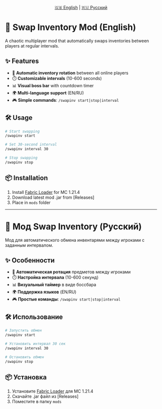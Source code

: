 <div align="center">
  
[🇬🇧 English](#english) | [🇷🇺 Русский](#русский)

</div>

<a name="english"></a>
# 🔄 Swap Inventory Mod (English)


A chaotic multiplayer mod that automatically swaps inventories between players at regular intervals.

## ✨ Features

- 🔄 **Automatic inventory rotation** between all online players
- ⏱️ **Customizable intervals** (10-600 seconds)
- 📊 **Visual boss bar** with countdown timer
- 🌍 **Multi-language support** (EN/RU)
- 🎮 **Simple commands**: `/swapinv start|stop|interval`

## 🛠️ Usage

```bash
# Start swapping
/swapinv start

# Set 30-second interval
/swapinv interval 30

# Stop swapping
/swapinv stop
```

## 📦 Installation
1. Install [Fabric Loader](https://fabricmc.net/use/) for MC 1.21.4
2. Download latest mod .jar from [Releases]
3. Place in `mods` folder

---

<a name="русский"></a>
# 🔄 Мод Swap Inventory (Русский)


Мод для автоматического обмена инвентарями между игроками с заданным интервалом.

## ✨ Особенности

- 🔄 **Автоматическая ротация** предметов между игроками
- ⏱️ **Настройка интервала** (10-600 секунд)
- 📊 **Визуальный таймер** в виде боссбара
- 🌍 **Поддержка языков** (EN/RU)
- 🎮 **Простые команды**: `/swapinv start|stop|interval`

## 🛠️ Использование

```bash
# Запустить обмен
/swapinv start

# Установить интервал 30 сек
/swapinv interval 30

# Остановить обмен
/swapinv stop
```

## 📦 Установка
1. Установите [Fabric Loader](https://fabricmc.net/use/) для MC 1.21.4
2. Скачайте .jar файл из [Releases]
3. Поместите в папку `mods`

